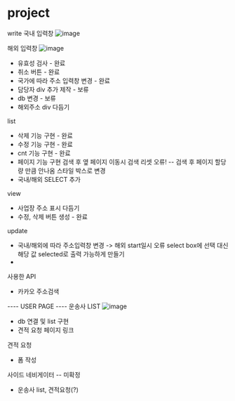 # project

write
국내 입력창
![image](https://github.com/jjh1037/project/assets/130326342/5fd04dbd-9d8f-42b2-8777-8be827823af1)



해외 입력창
![image](https://github.com/jjh1037/project/assets/130326342/9ac907be-2065-473c-8063-88bac37703c2)


- 유효성 검사 - 완료
- 취소 버튼 - 완료
- 국가에 따라 주소 입력창 변경 - 완료
- 담당자 div 추가 제작 - 보류
- db 변경 - 보류
- 해외주소 div 다듬기

list
- 삭제 기능 구현 - 완료
- 수정 기능 구현 - 완료
- cnt 기능 구현 - 완료
- 페이지 기능 구현
   검색 후 옆 페이지 이동시 검색 리셋 오류! -- 검색 후 페이지 할당량 만큼 안나옴
   스타일 박스로 변경
- 국내/해외 SELECT 추가

view
- 사업장 주소 표시 다듬기
- 수정, 삭제 버튼 생성 - 완료

update
- 국내/해외에 따라 주소입력창 변경 -> 해외 start일시 오류
   select box에 선택 대신 해당 값 selected로 출력 가능하게 만들기
- 

사용한 API
- 카카오 주소검색

---- USER PAGE ----
운송사 LIST 
![image](https://github.com/jjh1037/project/assets/130326342/3b97ea28-365b-4272-a4a8-f278e05cc8dd)

- db 연결 및 list 구현
- 견적 요청 페이지 링크
  
견적 요청
 - 폼 작성
   
사이드 네비게이터 -- 미확정
- 운송사 list, 견적요청(?)

